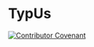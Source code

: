 # TypUs

[![Contributor Covenant](https://img.shields.io/badge/Contributor%20Covenant-2.1-4baaaa.svg)]([code_of_conduct.md](https://github.com/parkerdonahue/TypUs/blob/main/CONDUCT.md)https://github.com/parkerdonahue/TypUs/blob/main/CONDUCT.md) 
